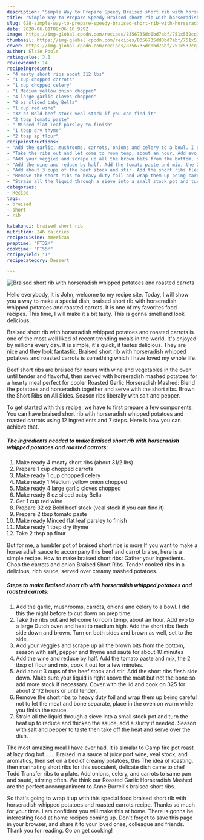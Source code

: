 ```yaml
---
description: "Simple Way to Prepare Speedy Braised short rib with horseradish whipped potatoes and roasted carrots"
title: "Simple Way to Prepare Speedy Braised short rib with horseradish whipped potatoes and roasted carrots"
slug: 628-simple-way-to-prepare-speedy-braised-short-rib-with-horseradish-whipped-potatoes-and-roasted-carrots
date: 2020-06-01T09:06:10.929Z
image: https://img-global.cpcdn.com/recipes/8356735dd0bd7abf/751x532cq70/braised-short-rib-with-horseradish-whipped-potatoes-and-roasted-carrots-recipe-main-photo.jpg
thumbnail: https://img-global.cpcdn.com/recipes/8356735dd0bd7abf/751x532cq70/braised-short-rib-with-horseradish-whipped-potatoes-and-roasted-carrots-recipe-main-photo.jpg
cover: https://img-global.cpcdn.com/recipes/8356735dd0bd7abf/751x532cq70/braised-short-rib-with-horseradish-whipped-potatoes-and-roasted-carrots-recipe-main-photo.jpg
author: Elsie Poole
ratingvalue: 3.1
reviewcount: 14
recipeingredient:
- "4 meaty short ribs about 312 lbs"
- "1 cup chopped carrots"
- "1 cup chopped celery"
- "1 Medium yellow onion chopped"
- "4 large garlic cloves chopped"
- "8 oz sliced baby Bella"
- "1 cup red wine"
- "32 oz Bold beef stock veal stock if you can find it"
- "2 tbsp tomato paste"
- " Minced flat leaf parsley to finish"
- "1 tbsp dry thyme"
- "2 tbsp ap flour"
recipeinstructions:
- "Add the garlic, mushrooms, carrots, onions and celery to a bowl. I did this the night before to cut down on prep time."
- "Take the ribs out and let come to room temp, about an hour. Add evo to a large Dutch oven and heat to medium high. Add the short ribs flesh side down and brown. Turn on both sides and brown as well, set to the side."
- "Add your veggies and scrape up all the brown bits from the bottom, season with salt, pepper and thyme and sauté for about 10 minutes"
- "Add the wine and reduce by half. Add the tomato paste and mix, the 2 tbsp of flour and mix, cook it out for a few minutes."
- "Add about 3 cups of the beef stock and stir. Add the short ribs flesh side down. Make sure your liquid is right above the meat but not the bone so add more stock if necessary. Cover with the lid and cook on 325 for about 2 1/2 hours or until tender."
- "Remove the short ribs to heavy duty foil and wrap them up being careful not to let the meat and bone separate, place in the oven on warm while you finish the sauce."
- "Strain all the liquid through a sieve into a small stock pot and turn the heat up to reduce and thicken the sauce, add a slurry if needed. Season with salt and pepper to taste then take off the heat and serve over the dish."
categories:
- Recipe
tags:
- braised
- short
- rib

katakunci: braised short rib 
nutrition: 246 calories
recipecuisine: American
preptime: "PT32M"
cooktime: "PT55M"
recipeyield: "1"
recipecategory: Dessert

---
```



![Braised short rib with horseradish whipped potatoes and roasted carrots](https://img-global.cpcdn.com/recipes/8356735dd0bd7abf/751x532cq70/braised-short-rib-with-horseradish-whipped-potatoes-and-roasted-carrots-recipe-main-photo.jpg)

Hello everybody, it is John, welcome to my recipe site. Today, I will show you a way to make a special dish, braised short rib with horseradish whipped potatoes and roasted carrots. It is one of my favorites food recipes. This time, I will make it a bit tasty. This is gonna smell and look delicious.

Braised short rib with horseradish whipped potatoes and roasted carrots is one of the most well liked of recent trending meals in the world. It's enjoyed by millions every day. It is simple, it's quick, it tastes delicious. They are nice and they look fantastic. Braised short rib with horseradish whipped potatoes and roasted carrots is something which I have loved my whole life.

Beef short ribs are braised for hours with wine and vegetables in the oven until tender and flavorful, then served with horseradish mashed potatoes for a hearty meal perfect for cooler Roasted Garlic Horseradish Mashed: Blend the potatoes and horseradish together and serve with the short ribs. Brown the Short Ribs on All Sides. Season ribs liberally with salt and pepper.


To get started with this recipe, we have to first prepare a few components. You can have braised short rib with horseradish whipped potatoes and roasted carrots using 12 ingredients and 7 steps. Here is how you can achieve that.

<!--inarticleads1-->

##### The ingredients needed to make Braised short rib with horseradish whipped potatoes and roasted carrots:

1. Make ready 4 meaty short ribs (about 31/2 lbs)
1. Prepare 1 cup chopped carrots
1. Make ready 1 cup chopped celery
1. Make ready 1 Medium yellow onion chopped
1. Make ready 4 large garlic cloves chopped
1. Make ready 8 oz sliced baby Bella
1. Get 1 cup red wine
1. Prepare 32 oz Bold beef stock (veal stock if you can find it)
1. Prepare 2 tbsp tomato paste
1. Make ready  Minced flat leaf parsley to finish
1. Make ready 1 tbsp dry thyme
1. Take 2 tbsp ap flour


But for me, a humbler pot of braised short ribs is more If you want to make a horseradish sauce to accompany this beef and carrot braise, here is a simple recipe. How to make braised short ribs: Gather your ingredients. Chop the carrots and onion Braised Short Ribs. Tender cooked ribs in a delicious, rich sauce, served over creamy mashed potatoes. 

<!--inarticleads2-->

##### Steps to make Braised short rib with horseradish whipped potatoes and roasted carrots:

1. Add the garlic, mushrooms, carrots, onions and celery to a bowl. I did this the night before to cut down on prep time.
1. Take the ribs out and let come to room temp, about an hour. Add evo to a large Dutch oven and heat to medium high. Add the short ribs flesh side down and brown. Turn on both sides and brown as well, set to the side.
1. Add your veggies and scrape up all the brown bits from the bottom, season with salt, pepper and thyme and sauté for about 10 minutes
1. Add the wine and reduce by half. Add the tomato paste and mix, the 2 tbsp of flour and mix, cook it out for a few minutes.
1. Add about 3 cups of the beef stock and stir. Add the short ribs flesh side down. Make sure your liquid is right above the meat but not the bone so add more stock if necessary. Cover with the lid and cook on 325 for about 2 1/2 hours or until tender.
1. Remove the short ribs to heavy duty foil and wrap them up being careful not to let the meat and bone separate, place in the oven on warm while you finish the sauce.
1. Strain all the liquid through a sieve into a small stock pot and turn the heat up to reduce and thicken the sauce, add a slurry if needed. Season with salt and pepper to taste then take off the heat and serve over the dish.


The most amazing meal I have ever had. It is simalar to Camp fire pot roast at lazy dog but……. Braised in a sauce of juicy port wine, veal stock, and aromatics, then set on a bed of creamy potatoes, this The idea of roasting, then marinating short ribs for this succulent, delicate dish came to chef Todd Transfer ribs to a plate. Add onions, celery, and carrots to same pan and sauté, stirring often. We think our Roasted Garlic Horseradish Mashed are the perfect accompaniment to Anne Burrell&#39;s braised short ribs. 

So that's going to wrap it up with this special food braised short rib with horseradish whipped potatoes and roasted carrots recipe. Thanks so much for your time. I am confident you will make this at home. There is gonna be interesting food at home recipes coming up. Don't forget to save this page in your browser, and share it to your loved ones, colleague and friends. Thank you for reading. Go on get cooking!
